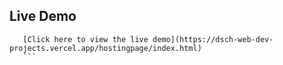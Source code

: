  ## Live Demo
       [Click here to view the live demo](https://dsch-web-dev-projects.vercel.app/hostingpage/index.html)
       ```